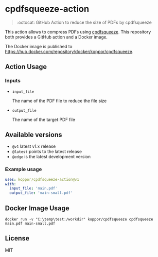 # cpdfsqueeze-action

> :octocat: GitHub Action to reduce the size of PDFs by cpdfsqueeze

This action allows to compress PDFs using [cpdfsqueeze](https://github.com/johnwhitington/cpdfsqueeze).
This repository both provides a GitHub action and a Docker image.

The Docker image is published to <https://hub.docker.com/repository/docker/koppor/cpdfsqueeze>.

## Action Usage

### Inputs

* `input_file`

    The name of the PDF file to reduce the file size

* `output_file`

    The name of the target PDF file

## Available versions

* `@v1` latest v1.x release
* `@latest` points to the latest release
* `@edge` is the latest development version

### Example usage

```yaml
uses: koppor/cpdfsqueeze-action@v1
with:
  input_file: 'main.pdf'
  output_file: 'main-small.pdf'
```

## Docker Image Usage

```terminal
docker run -v "C:\temp\test:/workdir" koppor/cpdfsqueeze cpdfsqueeze main.pdf main-small.pdf
```

## License

MIT
